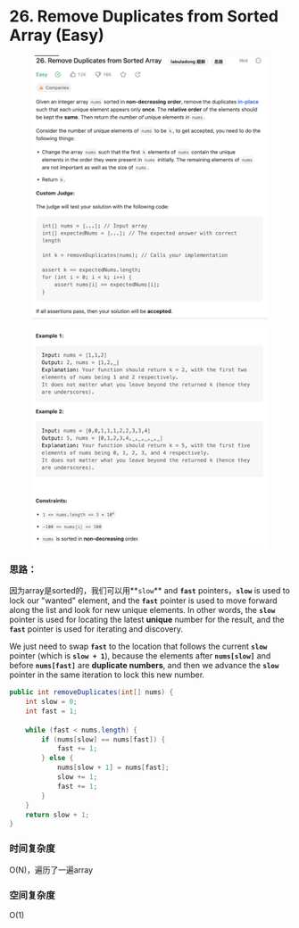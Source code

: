 # 26. Remove Duplicates from Sorted Array (Easy)

<figure><img src="../../../.gitbook/assets/image (18) (1) (1).png" alt="" width="563"><figcaption></figcaption></figure>

<figure><img src="../../../.gitbook/assets/image (19) (1) (1).png" alt="" width="563"><figcaption></figcaption></figure>

### 思路：

因为array是sorted的，我们可以用**`slow`** and **`fast`** pointers，**`slow`** is used to lock our "wanted" element, and the **`fast`** pointer is used to move forward along the list and look for new unique elements. In other words, the **`slow`** pointer is used for locating the latest **unique** number for the result, and the **`fast`** pointer is used for iterating and discovery.

We just need to swap **`fast`** to the location that follows the current **`slow`** pointer (which is **`slow + 1`**), because the elements after **`nums[slow]`** and before **`nums[fast]`** are **duplicate numbers**, and then we advance the **`slow`** pointer in the same iteration to lock this new number.

```java
public int removeDuplicates(int[] nums) {
    int slow = 0;
    int fast = 1;

    while (fast < nums.length) {
        if (nums[slow] == nums[fast]) {
            fast += 1;
        } else {
            nums[slow + 1] = nums[fast];
            slow += 1;
            fast += 1;
        }
    }
    return slow + 1;
}
```

### 时间复杂度

O(N)，遍历了一遍array

### 空间复杂度

O(1)
